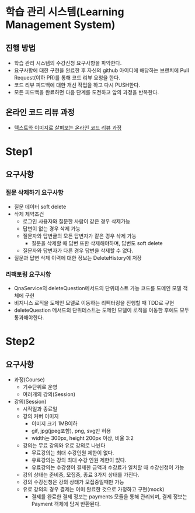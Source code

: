 # 학습 관리 시스템(Learning Management System)
## 진행 방법
* 학습 관리 시스템의 수강신청 요구사항을 파악한다.
* 요구사항에 대한 구현을 완료한 후 자신의 github 아이디에 해당하는 브랜치에 Pull Request(이하 PR)를 통해 코드 리뷰 요청을 한다.
* 코드 리뷰 피드백에 대한 개선 작업을 하고 다시 PUSH한다.
* 모든 피드백을 완료하면 다음 단계를 도전하고 앞의 과정을 반복한다.

## 온라인 코드 리뷰 과정
* [텍스트와 이미지로 살펴보는 온라인 코드 리뷰 과정](https://github.com/next-step/nextstep-docs/tree/master/codereview)


# Step1
## 요구사항
### 질문 삭제하기 요구사항
- 질문 데이터 soft delete
- 삭제 제약조건
  - 로그인 사용자와 질문한 사람이 같은 경우 삭제가능
  - 답변이 없는 경우 삭제 가능
  - 질문자와 답변글의 모든 답변자가 같은 경우 삭제 가능
    - 질문을 삭제할 때 답변 또한 삭제해야하며, 답변도 soft delete
  - 질문자와 답변자가 다른 경우 답변을 삭제할 수 없다.
- 질문과 답변 삭제 이력에 대한 정보는 DeleteHistory에 저장
### 리팩토링 요구사항
- QnaService의 deleteQuestion메서드의 단위테스트 가능 코드를 도메인 모델 객체에 구현
- 비지니스 로직을 도메인 모델로 이동하는 리팩터링을 진행할 때 TDD로 구현
- deleteQuestion 메서드의 단위테스트는 도메인 모델이 로직을 이동한 후에도 모두 통과해야한다.

# Step2
## 요구사항
- 과정(Course)
  - 기수단위로 운영
  - 여러개의 강의(Session)
- 강의(Session)
  - 시작일과 종료일
  - 강의 커버 이미지
    - 이미지 크기 1MB이하
    - gif, jpg(jpeg포함), png, svg만 허용
    - width는 300px, height 200px 이상, 비율 3:2 
  - 강의는 무료 강의와 유료 강의로 나뉜다
    - 무료강의는 최대 수강인원 제한이 없다.
    - 유료강의는 강의 최대 수강 인원 제한이 있다.
    - 유료강의는 수강생이 결제한 금액과 수강료가 일치할 때 수강신청이 가능
  - 강의 상태는 준비중, 모집중, 종료 3가지 상태를 가진다.
  - 강의 수강신청은 강의 상태가 모집중일때만 가능
  - 유료 강의의 경우 결제는 이미 완료한 것으로 가정하고 구현(mock)
    - 결제를 완료한 결제 정보는 payments 모듈을 통해 관리되며, 결제 정보는 Payment 객체에 담겨 반환된다.